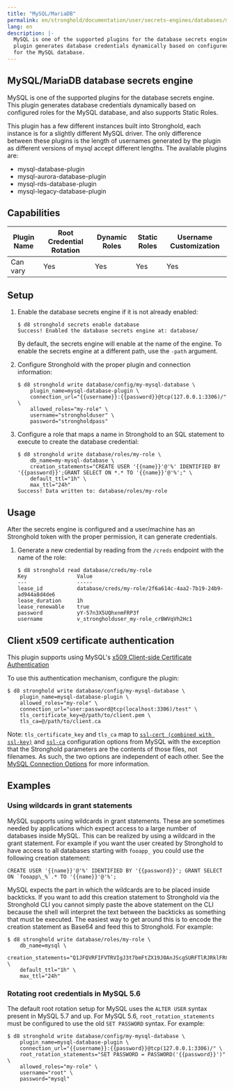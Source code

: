 ```yaml
---
title: "MySQL/MariaDB"
permalink: en/stronghold/documentation/user/secrets-engines/databases/mysql.html
lang: en
description: |-
  MySQL is one of the supported plugins for the database secrets engine. This
  plugin generates database credentials dynamically based on configured roles
  for the MySQL database.
---
```


## MySQL/MariaDB database secrets engine

MySQL is one of the supported plugins for the database secrets engine. This
plugin generates database credentials dynamically based on configured roles for
the MySQL database, and also supports Static
Roles.

This plugin has a few different instances built into Stronghold, each instance is for
a slightly different MySQL driver. The only difference between these plugins is
the length of usernames generated by the plugin as different versions of mysql
accept different lengths. The available plugins are:

- mysql-database-plugin
- mysql-aurora-database-plugin
- mysql-rds-database-plugin
- mysql-legacy-database-plugin

## Capabilities

| Plugin Name                                                    | Root Credential Rotation | Dynamic Roles | Static Roles | Username Customization |
| -------------------------------------------------------------- | ------------------------ | ------------- | ------------ | ---------------------- |
| Can vary | Yes                      | Yes           | Yes          | Yes             |

## Setup

1. Enable the database secrets engine if it is not already enabled:

   ```text
   $ d8 stronghold secrets enable database
   Success! Enabled the database secrets engine at: database/
   ```

   By default, the secrets engine will enable at the name of the engine. To
   enable the secrets engine at a different path, use the `-path` argument.

1. Configure Stronghold with the proper plugin and connection information:

   ```text
   $ d8 stronghold write database/config/my-mysql-database \
       plugin_name=mysql-database-plugin \
       connection_url="{{username}}:{{password}}@tcp(127.0.0.1:3306)/" \
       allowed_roles="my-role" \
       username="strongholduser" \
       password="strongholdpass"
   ```

1. Configure a role that maps a name in Stronghold to an SQL statement to execute to
   create the database credential:

   ```text
   $ d8 stronghold write database/roles/my-role \
       db_name=my-mysql-database \
       creation_statements="CREATE USER '{{name}}'@'%' IDENTIFIED BY '{{password}}';GRANT SELECT ON *.* TO '{{name}}'@'%';" \
       default_ttl="1h" \
       max_ttl="24h"
   Success! Data written to: database/roles/my-role
   ```

## Usage

After the secrets engine is configured and a user/machine has an Stronghold token with
the proper permission, it can generate credentials.

1. Generate a new credential by reading from the `/creds` endpoint with the name
   of the role:

   ```text
   $ d8 stronghold read database/creds/my-role
   Key                Value
   ---                -----
   lease_id           database/creds/my-role/2f6a614c-4aa2-7b19-24b9-ad944a8d4de6
   lease_duration     1h
   lease_renewable    true
   password           yY-57n3X5UQhxnmFRP3f
   username           v_strongholduser_my-role_crBWVqVh2Hc1
   ```

## Client x509 certificate authentication

This plugin supports using MySQL's [x509 Client-side Certificate Authentication](https://dev.mysql.com/doc/refman/8.0/en/using-encrypted-connections.html#using-encrypted-connections-client-side-configuration)

To use this authentication mechanism, configure the plugin:

```shell-session
$ d8 stronghold write database/config/my-mysql-database \
    plugin_name=mysql-database-plugin \
    allowed_roles="my-role" \
    connection_url="user:password@tcp(localhost:3306)/test" \
    tls_certificate_key=@/path/to/client.pem \
    tls_ca=@/path/to/client.ca
```

Note: `tls_certificate_key` and `tls_ca` map to [`ssl-cert (combined with ssl-key)`](https://dev.mysql.com/doc/refman/8.0/en/connection-options.html#option_general_ssl-cert)
and [`ssl-ca`](https://dev.mysql.com/doc/refman/8.0/en/connection-options.html#option_general_ssl-ca) configuration options
from MySQL with the exception that the Stronghold parameters are the contents of those files, not filenames. As such,
the two options are independent of each other. See the [MySQL Connection Options](https://dev.mysql.com/doc/refman/8.0/en/connection-options.html)
for more information.

## Examples

### Using wildcards in grant statements

MySQL supports using wildcards in grant statements. These are sometimes needed
by applications which expect access to a large number of databases inside MySQL.
This can be realized by using a wildcard in the grant statement. For example if
you want the user created by Stronghold to have access to all databases starting with
`fooapp_` you could use the following creation statement:

```text
CREATE USER '{{name}}'@'%' IDENTIFIED BY '{{password}}'; GRANT SELECT ON `fooapp\_%`.* TO '{{name}}'@'%';
```

MySQL expects the part in which the wildcards are to be placed inside backticks.
If you want to add this creation statement to Stronghold via the Stronghold CLI you cannot
simply paste the above statement on the CLI because the shell will interpret the
text between the backticks as something that must be executed. The easiest way to
get around this is to encode the creation statement as Base64 and feed this to Stronghold.
For example:

```shell-session
$ d8 stronghold write database/roles/my-role \
    db_name=mysql \
    creation_statements="Q1JFQVRFIFVTRVIgJ3t7bmFtZX19J0AnJScgSURFTlRJRklFRCBCWSAne3twYXNzd29yZH19JzsgR1JBTlQgU0VMRUNUIE9OIGBmb29hcHBcXyVgLiogVE8gJ3t7bmFtZX19J0AnJSc7" \
    default_ttl="1h" \
    max_ttl="24h"
```

### Rotating root credentials in MySQL 5.6

The default root rotation setup for MySQL uses the `ALTER USER` syntax present
in MySQL 5.7 and up. For MySQL 5.6, `root_rotation_statements`
must be configured to use the old `SET PASSWORD` syntax. For example:

```shell-session
$ d8 stronghold write database/config/my-mysql-database \
    plugin_name=mysql-database-plugin \
    connection_url="{{username}}:{{password}}@tcp(127.0.0.1:3306)/" \
    root_rotation_statements="SET PASSWORD = PASSWORD('{{password}}')" \
    allowed_roles="my-role" \
    username="root" \
    password="mysql"
```
